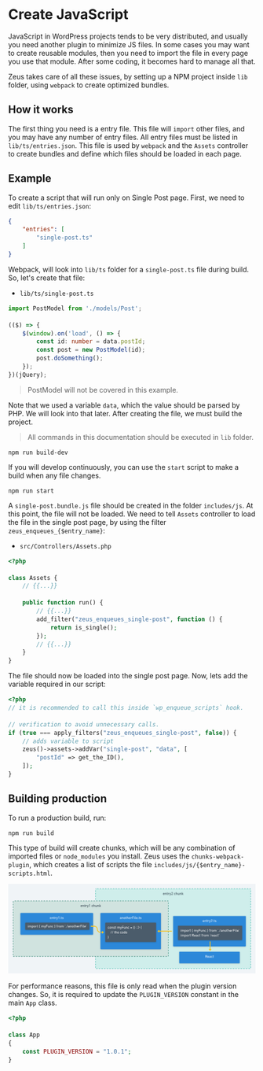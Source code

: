 
# Create JavaScript

JavaScript in WordPress projects tends to be very distributed, and usually you need another plugin to minimize JS files. In some cases you may want to create reusable modules, then you need to import the file in every page you use that module. After some coding, it becomes hard to manage all that.

Zeus takes care of all these issues, by setting up a NPM project inside `lib` folder, using `webpack` to create optimized bundles.

## How it works

The first thing you need is a entry file. This file will `import` other files, and you may have any number of entry files. All entry files must be listed in `lib/ts/entries.json`. This file is used by `webpack` and the `Assets` controller to create bundles and define which files should be loaded in each page.

## Example

To create a script that will run only on Single Post page. First, we need to edit `lib/ts/entries.json`:

```json
{
    "entries": [
        "single-post.ts"
    ]
}
```

Webpack, will look into `lib/ts` folder for a `single-post.ts` file during build. So, let's create that file:

 - `lib/ts/single-post.ts`

```ts
import PostModel from './models/Post';

(($) => {
    $(window).on('load', () => {
        const id: number = data.postId;
        const post = new PostModel(id);
        post.doSomething();
    });
})(jQuery);
```

 > PostModel will not be covered in this example.

Note that we used a variable `data`, which the value should be parsed by PHP. We will look into that later. After creating the file, we must build the project.

 > All commands in this documentation should be executed in `lib` folder.

```
npm run build-dev
```

If you will develop continuously, you can use the `start` script to make a build when any file changes.

```
npm run start
```

A `single-post.bundle.js` file should be created in the folder `includes/js`. At this point, the file will not be loaded. We need to tell `Assets` controller to load the file in the single post page, by using the filter `zeus_enqueues_{$entry_name}`:

 - `src/Controllers/Assets.php`

```php
<?php

class Assets {
    // {{...}}

    public function run() {
        // {{...}}
        add_filter("zeus_enqueues_single-post", function () {
            return is_single();
        });
        // {{...}}
    }
}
```

The file should now be loaded into the single post page. Now, lets add the variable required in our script:

```php
<?php
// it is recommended to call this inside `wp_enqueue_scripts` hook.

// verification to avoid unnecessary calls.
if (true === apply_filters("zeus_enqueues_single-post", false)) {
    // adds variable to script
    zeus()->assets->addVar("single-post", "data", [
        "postId" => get_the_ID(),
    ]);
}
```

## Building production

To run a production build, run:

```
npm run build
```

This type of build will create chunks, which will be any combination of imported files or `node_modules` you install. Zeus uses the `chunks-webpack-plugin`, which creates a list of scripts the file `includes/js/{$entry_name}-scripts.html`.

![chunks diagram example](./img/chunks.png)

For performance reasons, this file is only read when the plugin version changes. So, it is required to update the `PLUGIN_VERSION` constant in the main `App` class.

```php
<?php

class App
{
    const PLUGIN_VERSION = "1.0.1";
}
```
